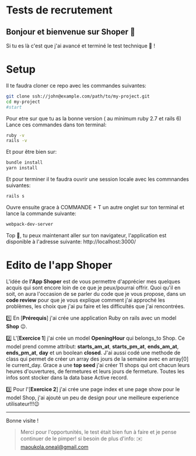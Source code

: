 # Tests de recrutement


## Bonjour et bienvenue sur Shoper 👋

Si tu es là c'est que j'ai avancé et terminé le test technique 💪 !

# Setup
Il te faudra cloner ce repo avec les commandes suivantes:
```bash
git clone ssh://john@example.com/path/to/my-project.git
cd my-project
#start
```

Pour etre sur que tu as la bonne version ( au minimum ruby 2.7 et rails 6)
Lance ces commandes dans ton terminal:
```bash
ruby -v
rails -v
```
Et pour être bien sur:
```bash
bundle install
yarn install
```
Et pour terminer il te faudra ouvrir une session locale avec les commnandes suivantes:
```bash
rails s
```
Ouvre ensuite grace à COMMANDE + T un autre onglet sur ton terminal et lance la commande suivante:
```bash
webpack-dev-server
```
Top 💪, tu peux maintenant aller sur ton navigateur, l'application est disponible à l'adresse suivante: http://localhost:3000/

# Edito de l'app Shoper

L'idée de **l'App Shoper** est de vous permettre d'apprécier mes quelques acquis qui sont encore loin de ce que je peux/pourrai offrir.
Quoi qu'il en soit, on aura l'occasion de se parler du code que je vous propose, dans un **code review** pour que je vous explique comment j'ai approché les problèmes, les choix que j'ai pu faire et les difficultés que j'ai rencontrées.


1️⃣ En [**Prérequis**] j'ai crée une application Ruby on rails avec un model **Shop** 😉.

2️⃣ L'[**Exercice 1**] j'ai crée un model **OpeningHour** qui belongs_to Shop. Ce model prend comme attribut: **starts_am_at**, **starts_pm_at**, **ends_am_at**, **ends_pm_at**, **day** et un boolean **closed**. J'ai aussi codé une methode de class qui permet de créer un array des jours de la semaine avec en array[0] le current_day. Grace a une **top seed** j'ai créer 11 shops qui ont chacun leurs heures d'ouvertures, de fermetures et leurs jours de fermeture. Toutes les infos sont stocker dans la data base Active record.


3️⃣ Pour l'[**Exercice 2**] j'ai crée une page index et une page show pour le model Shop, j'ai ajouté un peu de design pour une meilleure experience utilisateur!!!😉

---
Bonne visite !

> Merci pour l'opportunités, le test était bien fun à faire et je pense continuer de le pimper! si besoin de plus d'info: ✉️ maoukola.oneal@gmail.com
